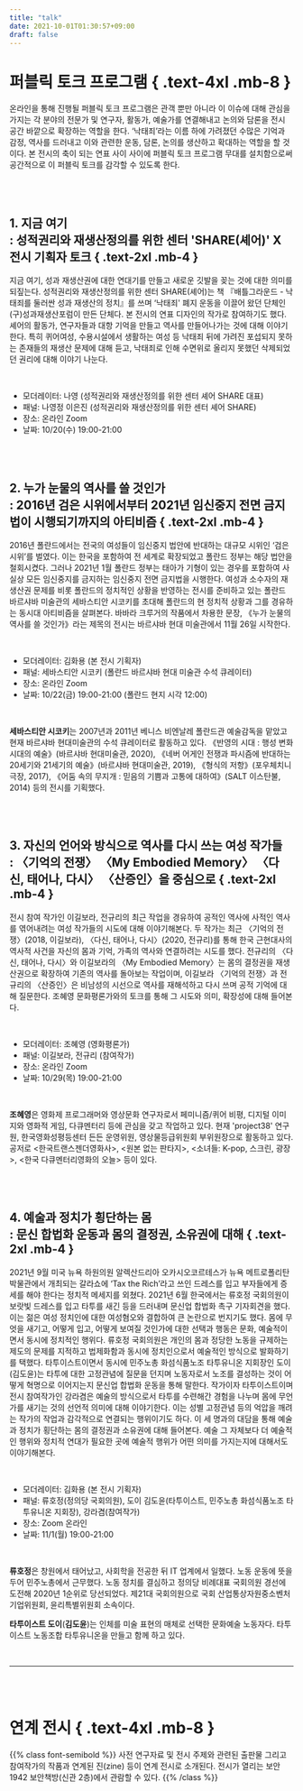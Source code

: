 ```yaml
---
title: "talk"
date: 2021-10-01T01:30:57+09:00
draft: false
---
```


# 퍼블릭 토크 프로그램 { .text-4xl .mb-8 }

온라인을 통해 진행될 퍼블릭 토크 프로그램은 관객 뿐만 아니라 이 이슈에 대해 관심을 가지는 각 분야의 전문가 및 연구자, 활동가, 예술가를 연결해내고 논의와 담론을 전시 공간 바깥으로 확장하는 역할을 한다. ‘낙태죄’라는 이름 하에 가려졌던 수많은 기억과 감정, 역사를 드러내고 이와 관련한 운동, 담론, 논의를 생산하고 확대하는 역할을 할 것이다. 본 전시의 축이 되는 연표 사이 사이에 퍼블릭 토크 프로그램 무대를 설치함으로써 공간적으로 이 퍼블릭 토크를 감각할 수 있도록 한다.

<br/>
<br/>

## 1. 지금 여기<br/>: 성적권리와 재생산정의를 위한 센터 'SHARE(셰어)' X 전시 기획자 토크 { .text-2xl .mb-4 }

지금 여기, 성과 재생산권에 대한 연대기를 만들고 새로운 깃발을 꽂는 것에 대한 의미를 되짚는다. 성적권리와 재생산정의를 위한 센터 SHARE(셰어)는 책 『배틀그라운드 - 낙태죄를 둘러싼 성과 재생산의 정치』를 쓰며 ‘낙태죄' 폐지 운동을 이끌어 왔던 단체인 (구)성과재생산포럼이 만든 단체다. 본 전시의 연표 디자인의 작가로 참여하기도 했다. 셰어의 활동가, 연구자들과 대항 기억을 만들고 역사를 만들어나가는 것에 대해 이야기한다. 특히 퀴어여성, 수용시설에서 생활하는 여성 등 낙태죄 뒤에 가려진 포섭되지 못하는 존재들의 재생산 문제에 대해 듣고, 낙태죄로 인해 수면위로 올리지 못했던 삭제되었던 권리에 대해 이야기 나눈다.

<br/>

 - 모더레이터: 나영 (성적권리와 재생산정의를 위한 센터 셰어 SHARE 대표)
 - 패널: 나영정 이은진 (성적권리와 재생산정의를 위한 센터 셰어 SHARE)
 - 장소: 온라인 Zoom
 - 날짜:  10/20(수) 19:00-21:00

<br/>
<br/>

## 2. 누가 눈물의 역사를 쓸 것인가<br/>: 2016년 검은 시위에서부터 2021년 임신중지 전면 금지법이 시행되기까지의 아티비즘 { .text-2xl .mb-4 }

2016년 폴란드에서는 전국의 여성들이 임신중지 법안에 반대하는 대규모 시위인 ‘검은 시위’를 벌였다. 이는 한국을 포함하여 전 세계로 확장되었고 폴란드 정부는 해당 법안을 철회시켰다. 그러나 2021년 1월 폴란드 정부는 태아가 기형이 있는 경우를 포함하여 사실상 모든 임신중지를 금지하는 임신중지 전면 금지법을 시행한다. 여성과 소수자의 재생산권 문제를 비롯 폴란드의 정치적인 상황을 반영하는 전시를 준비하고 있는 폴란드 바르샤바 미술관의 세바스티안 시코키를 초대해 폴란드의 현 정치적 상황과 그를 경유하는 동시대 아티비즘을 살펴본다. 바바라 크루거의 작품에서 차용한 문장, 《누가 눈물의 역사를 쓸 것인가》라는 제목의 전시는 바르샤바 현대 미술관에서 11월 26일 시작한다.

<br/>

 - 모더레이터: 김화용 (본 전시 기획자)
 - 패널:  세바스티안 시코키 (폴란드 바르샤바 현대 미술관 수석 큐레이터)
 - 장소: 온라인 Zoom
 - 날짜: 10/22(금) 19:00-21:00 (폴란드 현지 시각 12:00)

<br/>

**세바스티안 시코키**는 2007년과 2011년 베니스 비엔날레 폴란드관 예술감독을 맡았고 현재 바르샤바 현대미술관의 수석 큐레이터로 활동하고 있다. 《반영의 시대 : 행성 변화 시대의 예술》(바르샤바 현대미술관, 2020), 《네버 어게인 전쟁과 파시즘에 반대하는 20세기와 21세기의 예술》(바르샤바 현대미술관, 2019), 《형식의 저항》(포우체치니 극장, 2017), 《어둠 속의 무지개 : 믿음의 기쁨과 고통에 대하여》(SALT 이스탄불, 2014) 등의 전시를 기획했다.

<br/>
<br/>

## 3. 자신의 언어와 방식으로 역사를 다시 쓰는 여성 작가들<br/>:  〈기억의 전쟁〉 〈My Embodied Memory〉  〈다신, 태어나, 다시〉  〈산증인〉을 중심으로 { .text-2xl .mb-4 }

전시 참여 작가인 이길보라, 전규리의 최근 작업을 경유하여 공적인 역사에 사적인 역사를 엮어내려는 여성 작가들의 시도에 대해 이야기해본다. 두 작가는 최근 〈기억의 전쟁〉(2018, 이길보라), 〈다신, 태어나, 다시〉(2020, 전규리)를 통해 한국 근현대사의 역사적 사건을 자신의 몸과 기억, 가족의 역사와 연결하려는 시도를 했다. 전규리의 〈다신, 태어나, 다시〉와 이길보라의 〈My Embodied Memory〉는 몸의 결정권을 재생산권으로 확장하여 기존의 역사를 돌아보는 작업이며, 이길보라 〈기억의 전쟁〉과 전규리의 〈산증인〉은 비남성의 시선으로 역사를 재해석하고 다시 쓰며 공적 기억에 대해 질문한다. 조혜영 문화평론가와의 토크를 통해 그 시도와 의미, 확장성에 대해 들어본다.

<br/>

 - 모더레이터: 조혜영 (영화평론가)
 - 패널: 이길보라, 전규리 (참여작가)
 - 장소: 온라인 Zoom
 - 날짜: 10/29(목) 19:00-21:00

<br/>

**조혜영**은 영화제 프로그래머와 영상문화 연구자로서 페미니즘/퀴어 비평, 디지털 이미지와 영화적 게임, 다큐멘터리 등에 관심을 갖고 작업하고 있다. 현재 'project38' 연구원, 한국영화성평등센터 든든 운영위원, 영상물등급위원회 부위원장으로 활동하고 있다. 공저로 \<한국트랜스젠더영화사\>, \<원본 없는 판타지\>, \<소녀들: K-pop, 스크린, 광장\>, \<한국 다큐멘터리영화의 오늘\>  등이 있다.


<br/>
<br/>

## 4. 예술과 정치가 횡단하는 몸<br/>: 문신 합법화 운동과 몸의 결정권, 소유권에 대해 { .text-2xl .mb-4 }

2021년 9월 미국 뉴욕 하원의원 알렉산드리아 오카시오코르테스가 뉴욕 메트로폴리탄 박물관에서 개최되는 갈라쇼에 ‘Tax the Rich’라고 쓰인 드레스를 입고 부자들에게 증세를 해야 한다는 정치적 메세지를 외쳤다. 2021년 6월 한국에서는 류호정 국회의원이 보랏빛 드레스를 입고 타투를 새긴 등을 드러내며 문신업 합법화 촉구 기자회견을 했다. 이는 젊은 여성 정치인에 대한 여성혐오와 결합하여 큰 논란으로 번지기도 했다. 몸에 무엇을 새기고, 어떻게 입고, 어떻게 보여질 것인가에 대한 선택과 행동은 문화, 예술적이면서 동시에 정치적인 행위다.
류호정 국회의원은 개인의 몸과 정당한 노동을 규제하는 제도의 문제를 지적하고 법제화함과 동시에 정치인으로서 예술적인 방식으로 발화하기를 택했다. 타투이스트이면서 동시에 민주노총 화섬식품노조 타투유니온 지회장인 도이(김도윤)는 타투에 대한 고정관념에 질문을 던지며 노동자로서 노조를 결성하는 것이 어떻게 혁명으로 이어지는지 문신업 합법화 운동을 통해 말한다. 작가이자 타투이스트이며 전시 참여작가인 강라겸은 예술의 방식으로서 타투를 수련해간 경험을 나누며 몸에 무언가를 새기는 것의 선언적 의미에 대해 이야기한다. 이는 성별 고정관념 등의 억압을 깨려는 작가의 작업과 감각적으로 연결되는 행위이기도 하다. 이 세 명과의 대담을 통해 예술과 정치가 횡단하는 몸의 결정권과 소유권에 대해 들어본다. 예술 그 자체보다 더 예술적인 행위와 정치적 연대가 필요한 곳에 예술적 행위가 어떤 의미를 가지는지에 대해서도 이야기해본다.

<br/>

 - 모더레이터: 김화용 (본 전시 기획자)
 - 패널: 류호정(정의당 국회의원), 도이 김도윤(타투이스트, 민주노총 화섬식품노조 타투유니온 지회장), 강라겸(참여작가)
 - 장소: Zoom 온라인
 - 날짜: 11/1(월) 19:00-21:00

<br/>

**류호정**은 창원에서 태어났고, 사회학을 전공한 뒤 IT 업계에서 일했다. 노동 운동에 뜻을 두어 민주노총에서 근무했다. 노동 정치를 결심하고 정의당 비례대표 국회의원 경선에 도전해 2020년 1순위로 당선되었다. 제21대 국회의원으로 국회 산업통상자원중소벤처기업위원회, 윤리특별위원회 소속이다.

**타투이스트 도이**(**김도윤**)는 인체를 미술 표현의 매체로 선택한 문화예술 노동자다. 타투이스트 노동조합 타투유니온을 만들고 함께 하고 있다.

<br/>

----

<br/>
<br/>

# 연계 전시 { .text-4xl .mb-8 }

{{% class font-semibold %}}
사전 연구자료 및 전시 주제와 관련된 출판물 그리고 참여작가의 작품과 연계된 진(zine) 등이 연계 전시로 소개된다. 전시가 열리는 보안1942 보안책방(신관 2층)에서 관람할 수 있다.
{{% /class %}}

<br/>
<br/>
